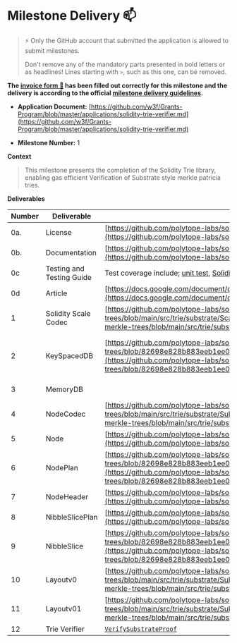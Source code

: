 # Milestone Delivery :mailbox:

> ⚡ Only the GitHub account that submitted the application is allowed to submit milestones. 
> 
> Don't remove any of the mandatory parts presented in bold letters or as headlines! Lines starting with `>`, such as this one, can be removed.

**The [invoice form :pencil:](https://docs.google.com/forms/d/e/1FAIpQLSfmNYaoCgrxyhzgoKQ0ynQvnNRoTmgApz9NrMp-hd8mhIiO0A/viewform) has been filled out correctly for this milestone and the delivery is according to the official [milestone delivery guidelines](https://github.com/w3f/Grants-Program/blob/master/docs/Support%20Docs/milestone-deliverables-guidelines.md).**  

* **Application Document:** [https://github.com/w3f/Grants-Program/blob/master/applications/solidity-trie-verifier.md](https://github.com/w3f/Grants-Program/blob/master/applications/solidity-trie-verifier.md) 

* **Milestone Number:** 1

**Context**
> This milestone presents the completion of the Solidity Trie library, enabling gas efficient Verification of Substrate style merkle patricia tries.

**Deliverables**

| Number | Deliverable | Link | Notes |
| ------------- | ------------- | ------------- |------------- |
| 0a. | License | [https://github.com/polytope-labs/solidity-merkle-trees/blob/merkle-patricia-trie/LICENSE](https://github.com/polytope-labs/solidity-merkle-trees/blob/main/LICENSE) | Apache 2.0 | 
| 0b.  | Documentation |[https://github.com/polytope-labs/solidity-merkle-trees#merkle-patricia-trie](https://github.com/polytope-labs/solidity-merkle-trees#merkle-patricia-trie)| |
| 0c | Testing and Testing Guide | Test coverage include; [unit test](https://github.com/polytope-labs/solidity-merkle-trees/blob/main/forge/src/merkle_patricia.rs), [Solidity](https://github.com/polytope-labs/solidity-merkle-trees/blob/main/test/MerklePatricia.t.sol) and [Fuzz Test](https://github.com/polytope-labs/solidity-merkle-trees/blob/main/forge/fuzz/src/lib.rs) | |
| 0d | Article |  [https://docs.google.com/document/d/1ZWzVbbYk4Yal4t_cBmoyPfDjSmS8egV9nnrOJq7DOII/edit](https://docs.google.com/document/d/1ZWzVbbYk4Yal4t_cBmoyPfDjSmS8egV9nnrOJq7DOII/edit) | |
| 1 | Solidity Scale Codec | [https://github.com/polytope-labs/solidity-merkle-trees/blob/main/src/trie/substrate/ScaleCodec.sol](https://github.com/polytope-labs/solidity-merkle-trees/blob/main/src/trie/substrate/ScaleCodec.sol) | This includes functionality to decode the [`Nodekind`](https://github.com/polytope-labs/solidity-merkle-trees/blob/82698e828b883eeb1ee0f658956c0c0ad26f5f49/src/trie/Node.sol#L9) enums using [`decodeNodeKind`](https://github.com/polytope-labs/solidity-merkle-trees/blob/82698e828b883eeb1ee0f658956c0c0ad26f5f49/src/trie/substrate/SubstrateTrieDB.sol#L25), the [`ByteSlice`](https://github.com/polytope-labs/solidity-merkle-trees/blob/82698e828b883eeb1ee0f658956c0c0ad26f5f49/src/trie/Bytes.sol#L7) can be utilized for decoding `Vec<Vec<u8>>` as earlier [discussed](https://github.com/w3f/Grants-Program/pull/1481#issuecomment-1409013021). |
| 2 | KeySpacedDB | [https://github.com/polytope-labs/solidity-merkle-trees/blob/82698e828b883eeb1ee0f658956c0c0ad26f5f49/src/MerklePatricia.sol#L99](https://github.com/polytope-labs/solidity-merkle-trees/blob/82698e828b883eeb1ee0f658956c0c0ad26f5f49/src/MerklePatricia.sol#L99) | Optimized as [https://github.com/polytope-labs/solidity-merkle-trees/blob/82698e828b883eeb1ee0f658956c0c0ad26f5f49/src/MerklePatricia.sol#L106](https://github.com/polytope-labs/solidity-merkle-trees/blob/82698e828b883eeb1ee0f658956c0c0ad26f5f49/src/MerklePatricia.sol#L106) in `ReadChildProofCheck`   |
| 3 | MemoryDB | | Swapped for byte array, MemoryDB uses a hashmap internally and solidity mappings only support storage. |
| 4 | NodeCodec | [https://github.com/polytope-labs/solidity-merkle-trees/blob/main/src/trie/substrate/SubstrateTrieDB.sol](https://github.com/polytope-labs/solidity-merkle-trees/blob/main/src/trie/substrate/SubstrateTrieDB.sol) | |
| 5 | Node | [https://github.com/polytope-labs/solidity-merkle-trees/blob/main/src/trie/Node.sol#L9](https://github.com/polytope-labs/solidity-merkle-trees/blob/main/src/trie/Node.sol#L9) | |
| 6 | NodePlan | [https://github.com/polytope-labs/solidity-merkle-trees/blob/82698e828b883eeb1ee0f658956c0c0ad26f5f49/src/trie/Node.sol#L26](https://github.com/polytope-labs/solidity-merkle-trees/blob/82698e828b883eeb1ee0f658956c0c0ad26f5f49/src/trie/Node.sol#L26) | |
| 7 | NodeHeader | [https://github.com/polytope-labs/solidity-merkle-trees/blob/main/src/trie/Node.sol](https://github.com/polytope-labs/solidity-merkle-trees/blob/main/src/trie/Node.sol) | |
| 8 | NibbleSlicePlan | [https://github.com/polytope-labs/solidity-merkle-trees/blob/main/src/trie/NibbleSlice.sol#L10](https://github.com/polytope-labs/solidity-merkle-trees/blob/main/src/trie/NibbleSlice.sol#L10) | |
| 9 | NibbleSlice | [https://github.com/polytope-labs/solidity-merkle-trees/blob/82698e828b883eeb1ee0f658956c0c0ad26f5f49/src/trie/NibbleSlice.sol#L5](https://github.com/polytope-labs/solidity-merkle-trees/blob/82698e828b883eeb1ee0f658956c0c0ad26f5f49/src/trie/NibbleSlice.sol#L5)| |
| 10 | Layoutv0 | [https://github.com/polytope-labs/solidity-merkle-trees/blob/main/src/trie/substrate/SubstrateTrieDB.sol](https://github.com/polytope-labs/solidity-merkle-trees/blob/main/src/trie/substrate/SubstrateTrieDB.sol) | |
| 11 | Layoutv01 | [https://github.com/polytope-labs/solidity-merkle-trees/blob/main/src/trie/substrate/SubstrateTrieDB.sol](https://github.com/polytope-labs/solidity-merkle-trees/blob/main/src/trie/substrate/SubstrateTrieDB.sol) | |
| 12 | Trie Verifier | [`VerifySubstrateProof`](https://github.com/polytope-labs/solidity-merkle-trees/blob/82698e828b883eeb1ee0f658956c0c0ad26f5f49/src/MerklePatricia.sol#L31) | |
